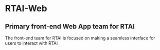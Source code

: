 # RTAI-Web
## Primary front-end Web App team for RTAI
The front-end team for RTAI is focused on making a seamless interface for users to interact with RTAI
